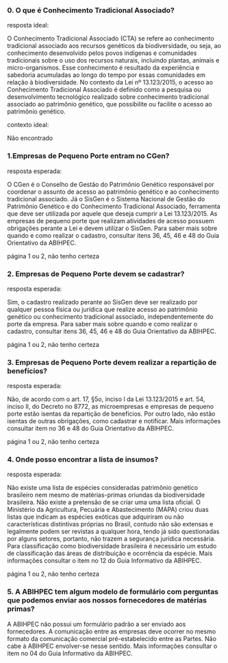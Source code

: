 ### 0. O que é Conhecimento Tradicional Associado?

resposta ideal:

O Conhecimento Tradicional Associado (CTA) se refere ao conhecimento tradicional associado aos recursos genéticos da biodiversidade, ou seja, ao conhecimento desenvolvido pelos povos indígenas e comunidades tradicionais sobre o uso dos recursos naturais, incluindo plantas, animais e micro-organismos. Esse conhecimento é resultado da experiência e sabedoria acumuladas ao longo do tempo por essas comunidades em relação à biodiversidade. No contexto da Lei nº 13.123/2015, o acesso ao Conhecimento Tradicional Associado é definido como a pesquisa ou desenvolvimento tecnológico realizado sobre conhecimento tradicional associado ao patrimônio genético, que possibilite ou facilite o acesso ao patrimônio genético.

contexto ideal: 

Não encontrado

### 1.Empresas de Pequeno Porte entram no CGen?

resposta esperada:

O CGen é o Conselho de Gestão do Patrimônio Genético responsável por coordenar o assunto
de acesso ao patrimônio genético e ao conhecimento tradicional associado. Já o SisGen é o
Sistema Nacional de Gestão do Patrimônio Genético e do Conhecimento Tradicional Associado,
ferramenta que deve ser utilizada por aquele que deseja cumprir a Lei 13.123/2015.
As empresas de pequeno porte que realizam atividades de acesso possuem obrigações perante a
Lei e devem utilizar o SisGen.
Para saber mais sobre quando e como realizar o cadastro, consultar itens 36, 45, 46 e 48 do
Guia Orientativo da ABIHPEC.

página 1 ou 2, não tenho certeza

### 2. Empresas de Pequeno Porte devem se cadastrar?

resposta esperada:

Sim, o cadastro realizado perante ao SisGen deve ser realizado por qualquer pessoa física ou
jurídica que realize acesso ao patrimônio genético ou conhecimento tradicional associado,
independentemente do porte da empresa.
Para saber mais sobre quando e como realizar o cadastro, consultar itens 36, 45, 46 e 48 do
Guia Orientativo da ABIHPEC.

página 1 ou 2, não tenho certeza

### 3. Empresas de Pequeno Porte devem realizar a repartição de benefícios?

resposta esperada:

Não, de acordo com o art. 17, §5o, inciso I da Lei 13.123/2015 e art. 54, inciso II, do Decreto no
8772, as microempresas e empresas de pequeno porte estão isentas da repartição de benefícios.
Por outro lado, não estão isentas de outras obrigações, como cadastrar e notificar.
Mais informações consultar item no 36 e 48 do Guia Orientativo da ABIHPEC.

página 1 ou 2, não tenho certeza

### 4. Onde posso encontrar a lista de insumos?

resposta esperada:

Não existe uma lista de espécies consideradas patrimônio genético brasileiro nem mesmo de
matérias-primas oriundas da biodiversidade brasileira. Não existe a pretensão de se criar uma
uma lista oficial.
O Ministério da Agricultura, Pecuária e Abastecimento (MAPA) criou duas listas que indicam
as espécies exóticas que adquiriram ou não características distintivas próprias no Brasil,
contudo não são extensas e legalmente podem ser revistas a qualquer hora, tendo já sido
questionadas por alguns setores, portanto, não trazem a segurança jurídica necessária.
Para classificação como biodiversidade brasileira é necessário um estudo de classificação das
áreas de distribuição e ocorrência da espécie.
Mais informações consultar o item no 12 do Guia Informativo da ABIHPEC.

página 1 ou 2, não tenho certeza

### 5. A ABIHPEC tem algum modelo de formulário com perguntas que podemos enviar aos nossos fornecedores de matérias primas?

A ABIHPEC não possui um formulário padrão a ser enviado aos fornecedores. A comunicação
entre as empresas deve ocorrer no mesmo formato da comunicação comercial pré-estabelecido
entre as Partes. Não cabe à ABIHPEC envolver-se nesse sentido.
Mais informações consultar o item no 04 do Guia Informativo da ABIHPEC.